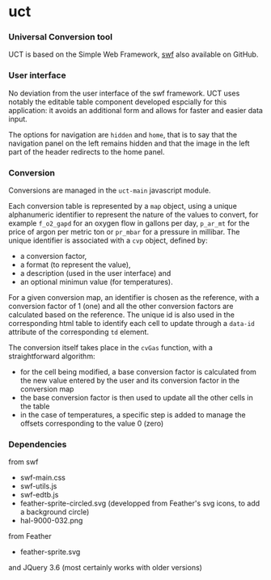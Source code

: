 # uct
### Universal Conversion tool
UCT is based on the Simple Web Framework, [swf](https://github.com/francoiscourt/swf) also available on GitHub.

### User interface
No deviation from the user interface of the swf framework. UCT uses notably the editable table component developed espcially for this application: it avoids an additional form and allows for faster and easier data input.

The options for navigation are `hidden` and `home`, that is to say that the navigation panel on the left remains hidden and that the image in the left part of the header redirects to the home panel. 

### Conversion
Conversions are managed in the `uct-main` javascript module.

Each conversion table is represented by a `map` object, using a unique alphanumeric identifier to represent the nature of the values to convert, for example `f_o2_gapd` for an oxygen flow in gallons per day, `p_ar_mt` for the price of argon per metric ton or `pr_mbar` for a pressure in millibar. The unique identifier is associated with a `cvp` object, defined by:
- a conversion factor,
- a format (to represent the value),
- a description (used in the user interface) and
- an optional minimun value (for temperatures).

For a given conversion map, an identifier is chosen as the reference, with a conversion factor of 1 (one) and all the other conversion factors are calculated based on the reference. The unique id is also used in the corresponding html table to identify each cell to update through a `data-id` attribute of the corresponding `td` element.

The conversion itself takes place in the `cvGas` function, with a straightforward algorithm:
- for the cell being modified, a base conversion factor is calculated from the new value entered by the user and its conversion factor in the conversion map
- the base conversion factor is then used to update all the other cells in the table
- in the case of temperatures, a specific step is added to manage the offsets corresponding to the value 0 (zero)

### Dependencies
from swf
- swf-main.css
- swf-utils.js
- swf-edtb.js
- feather-sprite-circled.svg (developped from Feather's svg icons, to add a background circle)
- hal-9000-032.png

from Feather
- feather-sprite.svg

and JQuery 3.6 (most certainly works with older versions)
